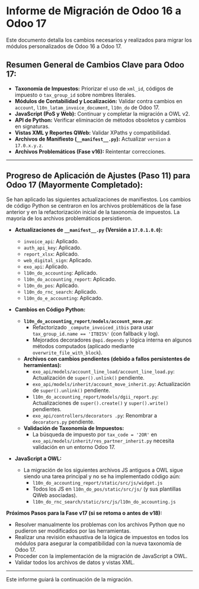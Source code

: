 # Informe de Migración de Odoo 16 a Odoo 17

Este documento detalla los cambios necesarios y realizados para migrar los módulos personalizados de Odoo 16 a Odoo 17.

## Resumen General de Cambios Clave para Odoo 17:

*   **Taxonomía de Impuestos:** Priorizar el uso de `xml_id`, códigos de impuesto o `tax_group_id` sobre nombres literales.
*   **Módulos de Contabilidad y Localización:** Validar contra cambios en `account`, `l10n_latam_invoice_document`, `l10n_do` de Odoo 17.
*   **JavaScript (PoS y Web):** Continuar y completar la migración a OWL v2.
*   **API de Python:** Verificar eliminación de métodos obsoletos y cambios en signaturas.
*   **Vistas XML y Reportes QWeb:** Validar XPaths y compatibilidad.
*   **Archivos de Manifiesto (`__manifest__.py`):** Actualizar `version` a `17.0.x.y.z`.
*   **Archivos Problemáticos (Fase v16):** Reintentar correcciones.

---
## Progreso de Aplicación de Ajustes (Paso 11) para Odoo 17 (Mayormente Completado):

Se han aplicado las siguientes actualizaciones de manifiestos. Los cambios de código Python se centraron en los archivos problemáticos de la fase anterior y en la refactorización inicial de la taxonomía de impuestos. La mayoría de los archivos problemáticos persistieron.

*   **Actualizaciones de `__manifest__.py` (Versión a `17.0.1.0.0`):**
    *   `invoice_api`: Aplicado.
    *   `auth_api_key`: Aplicado.
    *   `report_xlsx`: Aplicado.
    *   `web_digital_sign`: Aplicado.
    *   `exo_api`: Aplicado.
    *   `l10n_do_accounting`: Aplicado.
    *   `l10n_do_accounting_report`: Aplicado.
    *   `l10n_do_pos`: Aplicado.
    *   `l10n_do_rnc_search`: Aplicado.
    *   `l10n_do_e_accounting`: Aplicado.

*   **Cambios en Código Python:**
    *   **`l10n_do_accounting_report/models/account_move.py`**:
        *   Refactorizado `_compute_invoiced_itbis` para usar `tax_group_id.name == 'ITBIS%'` (con fallback y log).
        *   Mejorados decoradores `@api.depends` y lógica interna en algunos métodos computados (aplicado mediante `overwrite_file_with_block`).
    *   **Archivos con cambios pendientes (debido a fallos persistentes de herramientas):**
        *   `exo_api/models/account_line_load/account_line_load.py`: Actualización de `super().unlink()` pendiente.
        *   `exo_api/models/inherit/account_move_inherit.py`: Actualización de `super().unlink()` pendiente.
        *   `l10n_do_accounting_report/models/dgii_report.py`: Actualizaciones de `super().create()` y `super().write()` pendientes.
        *   `exo_api/controllers/decorators .py`: Renombrar a `decorators.py` pendiente.
    *   **Validación de Taxonomía de Impuestos:**
        *   La búsqueda de impuesto por `tax_code = '2OR'` en `exo_api/models/inherit/res_partner_inherit.py` necesita validación en un entorno Odoo 17.

*   **JavaScript a OWL:**
    *   La migración de los siguientes archivos JS antiguos a OWL sigue siendo una tarea principal y no se ha implementado código aún:
        *   `l10n_do_accounting_report/static/src/js/widget.js`
        *   Todos los JS en `l10n_do_pos/static/src/js/` (y sus plantillas QWeb asociadas).
        *   `l10n_do_rnc_search/static/src/js/l10n_do_accounting.js`

**Próximos Pasos para la Fase v17 (si se retoma o antes de v18):**
*   Resolver manualmente los problemas con los archivos Python que no pudieron ser modificados por las herramientas.
*   Realizar una revisión exhaustiva de la lógica de impuestos en todos los módulos para asegurar la compatibilidad con la nueva taxonomía de Odoo 17.
*   Proceder con la implementación de la migración de JavaScript a OWL.
*   Validar todos los archivos de datos y vistas XML.

---
Este informe guiará la continuación de la migración.
